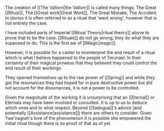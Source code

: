 The creation of [[The Vallorn|the Vallorn]] is called many things; The Great [[Ritual]], The [[Great work|Great Work]], The Great Mistake, The Accident. In stories it is often referred to as a ritual that 'went wrong', however that is not entirely the case.

I have included parts of Imperial [[Ritual Theory|ritual theory]] above to prove that to be the case. [[Rituals]] do not go wrong; they do what they are supposed to do. This is the first aw of [[Magic|magic]].

However, it is possible for a caster to misinterpret the end result of a ritual which is what I believe happened to the people of Terunael. In their certainty of their magical prowess that they believed they could control the end result of their workings.

They opened themselves up to the raw power of [[Spring]] and while they got the resonances they had hoped for in pure destructive power but did not account for the dissonances, it is not a power to be controlled.

Given the magnitude of the working it is unsurprising that an [[Eternal]] or Eternals may have been involved or consulted. It is up to us to deduce which ones and to what respect. Beyond [[Sadogua]]'s advice (and potentially [[Assistance|assistance]]) there are others to consider. Given Yaw'nagrah's love of the phenomenon it is possible she empowered the initial ritual though there is no proof of that as of yet.